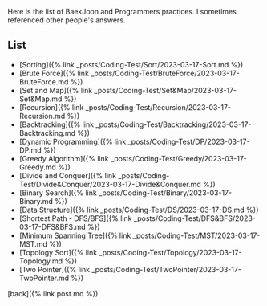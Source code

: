 Here is the list of BaekJoon and Programmers practices. 
I sometimes referenced other people's answers.

## List
* [Sorting]({% link _posts/Coding-Test/Sort/2023-03-17-Sort.md %})
* [Brute Force]({% link _posts/Coding-Test/BruteForce/2023-03-17-BruteForce.md %})
* [Set and Map]({% link _posts/Coding-Test/Set&Map/2023-03-17-Set&Map.md %})
* [Recursion]({% link _posts/Coding-Test/Recursion/2023-03-17-Recursion.md %})
* [Backtracking]({% link _posts/Coding-Test/Backtracking/2023-03-17-Backtracking.md %})
* [Dynamic Programming]({% link _posts/Coding-Test/DP/2023-03-17-DP.md %})
* [Greedy Algorithm]({% link _posts/Coding-Test/Greedy/2023-03-17-Greedy.md %})
* [Divide and Conquer]({% link _posts/Coding-Test/Divide&Conquer/2023-03-17-Divide&Conquer.md %})
* [Binary Search]({% link _posts/Coding-Test/Binary/2023-03-17-Binary.md %})
* [Data Structure]({% link _posts/Coding-Test/DS/2023-03-17-DS.md %})
* [Shortest Path - DFS/BFS]({% link _posts/Coding-Test/DFS&BFS/2023-03-17-DFS&BFS.md %})
* [Minimum Spanning Tree]({% link _posts/Coding-Test/MST/2023-03-17-MST.md %})
* [Topology Sort]({% link _posts/Coding-Test/Topology/2023-03-17-Topology.md %})
* [Two Pointer]({% link _posts/Coding-Test/TwoPointer/2023-03-17-TwoPointer.md %})

[back]({% link post.md %})